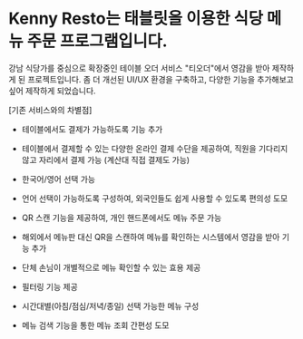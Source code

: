 # Kenny Resto는 태블릿을 이용한 식당 메뉴 주문 프로그램입니다.

강남 식당가를 중심으로 확장중인 테이블 오더 서비스 "티오더"에서 영감을 받아 제작하게 된 프로젝트입니다.
좀 더 개선된 UI/UX 환경을 구축하고, 다양한 기능을 추가해보고 싶어 제작하게 되었습니다.

[기존 서비스와의 차별점]

* 테이블에서도 결제가 가능하도록 기능 추가
 + 테이블에서 결제할 수 있는 다양한 온라인 결제 수단을 제공하여, 직원을 기다리지 않고 자리에서 결제 가능 (계산대 직접 결제도 가능)

* 한국어/영어 선택 가능
 * 언어 선택이 가능하도록 구성하여, 외국인들도 쉽게 사용할 수 있도록 편의성 도모

* QR 스캔 기능을 제공하여, 개인 핸드폰에서도 메뉴 주문 가능
 * 해외에서 메뉴판 대신 QR을 스캔하여 메뉴를 확인하는 시스템에서 영감을 받아 기능 추가
 * 단체 손님이 개별적으로 메뉴 확인할 수 있는 효용 제공

* 필터링 기능 제공
 * 시간대별(아침/점심/저녁/종일) 선택 가능한 메뉴 구성
 * 메뉴 검색 기능을 통한 메뉴 조회 간편성 도모

